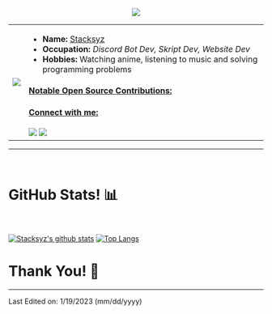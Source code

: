 <p align="center">
  <img src ="https://gpvc.arturio.dev/Stacksyz">

<table>
  <tr>
    <td><img src="https://c.tenor.com/GN73MKBawZYAAAAi/busy-cute.gif"></td>
    <td>
        <ul>
          <li><strong>Name:</strong> <a href="#">Stacksyz</a></li>
          <li><strong>Occupation:</strong> <em>Discord Bot Dev, Skript Dev, Website Dev</em></li>
          <li><strong>Hobbies:</strong> Watching anime, listening to music and solving programming problems</li>
        </ul>
      <h4><ins>Notable Open Source Contributions:</ins></h4>
      <ul>
        <!--<li><a href="https://github.com/datafaker-net/datafaker"><em>SOON</em></a> - Added fake data providers (<a href="https://github.com/datafaker-net/datafaker/pull/155">Tea</a>, <a href="https://github.com/datafaker-net/datafaker/pull/156">Camera</a>, <a href="https://github.com/datafaker-net/datafaker/pull/165">House</a>, <a href="https://github.com/datafaker-net/datafaker/pull/170">Verb</a>, <a href="https://github.com/datafaker-net/datafaker/pull/171">Famous Last Words</a>, <a href="https://github.com/datafaker-net/datafaker/pull/191">Greek Philosophers</a>, <a href="https://github.com/datafaker-net/datafaker/pull/194">Measurement</a>, <a href="https://github.com/datafaker-net/datafaker/pull/197">Big Bang Theory</a>, <a href="https://github.com/datafaker-net/datafaker/pull/204">Departed</a> and <a href="https://github.com/datafaker-net/datafaker/pull/208">Movie</a>)</li>-->
      </ul>
        <h4><ins>Connect with me:</ins></h4>
          <a href="#"><img src="https://img.icons8.com/dusk/40/000000/internet--v1.png"/></a>
          <a href="[https://discord.gg/uFbq3Ecba7](https://discord.gg/nfUkeNZ72K)"><img src="https://img.icons8.com/dusk/40/000000/discord.png"/></a>
    </td>
  </tr>
</table>

</p>
<hr>
<Br>
<h1>GitHub Stats! 📊</h1>
<Br>
  
[![Stacksyz's github stats](https://github-readme-stats.vercel.app/api?username=Stacksyz&show_icons=true&theme=merko)](https://github.com/Stacksyz/github-readme-stats) [![Top Langs](https://github-readme-stats.vercel.app/api/top-langs/?username=Stacksyz&layout=compact&theme=merko)](https://github.com/Stacksyz/github-readme-stats)
<Br>
<h1>Thank You! 🤵 </h1>

------
Last Edited on: 1/19/2023 (mm/dd/yyyy)
